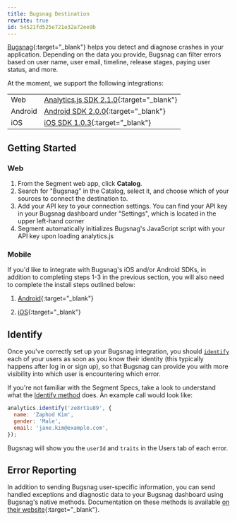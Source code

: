 ```yaml
---
title: Bugsnag Destination
rewrite: true
id: 54521fd525e721e32a72ee9b
---
```

[Bugsnag](https://docs.bugsnag.com/api/data-access/){:target="_blank"} helps you detect and diagnose crashes in your application. Depending on the data you provide, Bugsnag can filter errors based on user name, user email, timeline, release stages, paying user status, and more.

At the moment, we support the following integrations:

|   |   |
|---|---|
| Web | [Analytics.js SDK 2.1.0](https://github.com/segment-integrations/analytics.js-integration-bugsnag){:target="_blank"} |
| Android | [Android SDK 2.0.0](https://github.com/segment-integrations/analytics-android-integration-bugsnag){:target="_blank"} |
| iOS | [iOS SDK 1.0.3](https://github.com/segment-integrations/analytics-ios-integration-bugsnag){:target="_blank"} |


## Getting Started



### Web

1. From the Segment web app, click **Catalog**.
2. Search for "Bugsnag" in the Catalog, select it, and choose which of your sources to connect the destination to.
3. Add your API key to your connection settings. You can find your API key in your Bugsnag dashboard under "Settings", which is located in the upper left-hand corner
4. Segment automatically initializes Bugsnag's JavaScript script with your API key upon loading analytics.js

### Mobile

If you'd like to integrate with Bugsnag's iOS and/or Android SDKs, in addition to completing steps 1-3 in the previous section, you will also need to complete the install steps outlined below:

1. [Android](https://github.com/segment-integrations/analytics-android-integration-bugsnag){:target="_blank"}

2. [iOS](https://github.com/segment-integrations/analytics-ios-integration-bugsnag){:target="_blank"}

## Identify

Once you've correctly set up your Bugsnag integration, you should [`identify`](/docs/connections/spec/identify/) each of your users as soon as you know their identity (this typically happens after log in or sign up), so that Bugsnag can provide you with more visibility into which user is encountering which error.

If you're not familiar with the Segment Specs, take a look to understand what the [Identify method](/docs/connections/spec/identify/) does. An example call would look like:

```javascript
analytics.identify('ze8rt1u89', {
  name: 'Zaphod Kim',
  gender: 'Male',
  email: 'jane.kim@example.com',
});
```

Bugsnag will show you the `userId` and `traits` in the Users tab of each error.

## Error Reporting

In addition to sending Bugsnag user-specific information, you can send handled exceptions and diagnostic data to your Bugsnag dashboard using Bugsnag's native methods. Documentation on these methods is available [on their website](https://docs.bugsnag.com/platforms/browsers/#reporting-handled-exceptions){:target="_blank"}.
